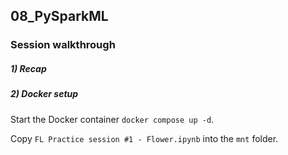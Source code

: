 ## 08_PySparkML

### Session walkthrough

##### 1) Recap

##### 2) Docker setup

Start the Docker container `docker compose up -d`.  

Copy `FL Practice session #1 - Flower.ipynb` into the `mnt` folder.  